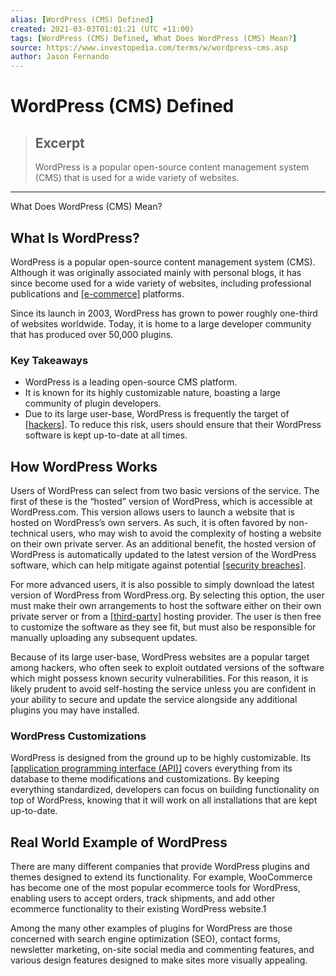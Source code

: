 ```yaml
---
alias: [WordPress (CMS) Defined]
created: 2021-03-03T01:01:21 (UTC +11:00)
tags: [WordPress (CMS) Defined, What Does WordPress (CMS) Mean?]
source: https://www.investopedia.com/terms/w/wordpress-cms.asp
author: Jason Fernando
---
```


# WordPress (CMS) Defined

> ## Excerpt
> WordPress is a popular open-source content management system (CMS) that is used for a wide variety of websites.

---

What Does WordPress (CMS) Mean?
## What Is WordPress?

WordPress is a popular open-source content management system (CMS). Although it was originally associated mainly with personal blogs, it has since become used for a wide variety of websites, including professional publications and [[e-commerce]](https://www.investopedia.com/terms/e/ecommerce.asp) platforms.

Since its launch in 2003, WordPress has grown to power roughly one-third of websites worldwide. Today, it is home to a large developer community that has produced over 50,000 plugins.

### Key Takeaways

-   WordPress is a leading open-source CMS platform.
-   It is known for its highly customizable nature, boasting a large community of plugin developers.
-   Due to its large user-base, WordPress is frequently the target of [[hackers]](https://www.investopedia.com/news/are-your-stocks-danger-getting-hacked/). To reduce this risk, users should ensure that their WordPress software is kept up-to-date at all times.

## How WordPress Works

Users of WordPress can select from two basic versions of the service. The first of these is the “hosted” version of WordPress, which is accessible at WordPress.com. This version allows users to launch a website that is hosted on WordPress’s own servers. As such, it is often favored by non-technical users, who may wish to avoid the complexity of hosting a website on their own private server. As an additional benefit, the hosted version of WordPress is automatically updated to the latest version of the WordPress software, which can help mitigate against potential [[security breaches]](https://www.investopedia.com/cybersecurity-4427739).

For more advanced users, it is also possible to simply download the latest version of WordPress from WordPress.org. By selecting this option, the user must make their own arrangements to host the software either on their own private server or from a [[third-party]](https://www.investopedia.com/terms/t/third-party.asp) hosting provider. The user is then free to customize the software as they see fit, but must also be responsible for manually uploading any subsequent updates.

Because of its large user-base, WordPress websites are a popular target among hackers, who often seek to exploit outdated versions of the software which might possess known security vulnerabilities. For this reason, it is likely prudent to avoid self-hosting the service unless you are confident in your ability to secure and update the service alongside any additional plugins you may have installed.

### WordPress Customizations

WordPress is designed from the ground up to be highly customizable. Its [[application programming interface (API)]](https://www.investopedia.com/terms/a/application-programming-interface.asp) covers everything from its database to theme modifications and customizations. By keeping everything standardized, developers can focus on building functionality on top of WordPress, knowing that it will work on all installations that are kept up-to-date.

## Real World Example of WordPress

There are many different companies that provide WordPress plugins and themes designed to extend its functionality. For example, WooCommerce has become one of the most popular ecommerce tools for WordPress, enabling users to accept orders, track shipments, and add other ecommerce functionality to their existing WordPress website.1

Among the many other examples of plugins for WordPress are those concerned with search engine optimization (SEO), contact forms, newsletter marketing, on-site social media and commenting features, and various design features designed to make sites more visually appealing.
